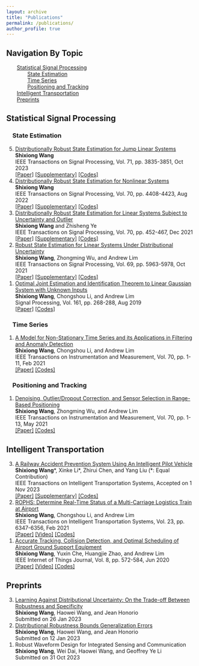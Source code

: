 ```yaml
---
layout: archive
title: "Publications"
permalink: /publications/
author_profile: true
---
```


<html>
<body>
<h2>Navigation By Topic</h2>
    &emsp;&emsp;<a href="#ssp">Statistical Signal Processing</a><br>
    &emsp;&emsp;&emsp;&emsp;<a href="#se">State Estimation</a><br>
    &emsp;&emsp;&emsp;&emsp;<a href="#ts">Time Series</a><br>
    &emsp;&emsp;&emsp;&emsp;<a href="#pt">Positioning and Tracking</a><br>
    &emsp;&emsp;<a href="#it">Intelligent Transportation</a><br>
    &emsp;&emsp;<a href="#pp">Preprints</a>
<h2 id="ssp">Statistical Signal Processing</h2>
    <h3 id="se">&emsp;State Estimation</h3>
        <ol reversed>		<!-- u: unordered, l: list-->
            <li>
                <a href="https://ieeexplore.ieee.org/document/10281374">Distributionally Robust State Estimation for Jump Linear Systems</a>
                <br>
                <b>Shixiong Wang</b>
                <br>
                IEEE Transactions on Signal Processing, Vol. 71, pp. 3835-3851, Oct 2023
                <br>
                <a href="../files/publications/2023/[Wang 2023 TSP] Distributionally Robust State Estimation - Jump.pdf">[Paper]</a>
                <a href="../files/publications/2023/[Wang 2023 TSP] [Suppl] Distributionally Robust State Estimation - Jump.pdf">[Supplementary]</a>
                <a href="https://github.com/Spratm-Asleaf/DRSE-Jump">[Codes]</a>
            </li> 
            <li>
                <a href="https://ieeexplore.ieee.org/document/9872130">Distributionally Robust State Estimation for Nonlinear Systems</a>
                <br>
                <b>Shixiong Wang</b>
                <br>
                IEEE Transactions on Signal Processing, Vol. 70, pp. 4408-4423, Aug 2022
                <br>
                <a href="../files/publications/2022/[Wang 2022 TSP] Distributionally Robust State Estimation - Nonlinear.pdf">[Paper]</a>
                <a href="../files/publications/2022/[Wang 2022 TSP] [Suppl] Distributionally Robust State Estimation - Nonlinear.pdf">[Supplementary]</a>
                <a href="https://github.com/Spratm-Asleaf/DRSE-Nonlinear">[Codes]</a>
            </li> 
            <li>
                <a href="https://ieeexplore.ieee.org/document/9656678">Distributionally Robust State Estimation for Linear Systems Subject to Uncertainty and Outlier</a>
                <br>
                <b>Shixiong Wang</b> and Zhisheng Ye
                <br>
                IEEE Transactions on Signal Processing, Vol. 70, pp. 452-467, Dec 2021
                <br>
                <a href="../files/publications/2022/[Wang 2022 TSP] Distributionally Robust State Estimation - Uncertianty and Outlier.pdf">[Paper]</a>
                <a href="../files/publications/2022/[Wang 2022 TSP] [Suppl] Distributionally Robust State Estimation - Uncertianty and Outlier.pdf">[Supplementary]</a>
                <a href="https://github.com/Spratm-Asleaf/DRSE-Outlier">[Codes]</a>
            </li> 
            <li>
                <a href="https://ieeexplore.ieee.org/document/9563203">Robust State Estimation for Linear Systems Under Distributional Uncertainty</a>
                <br>
                <b>Shixiong Wang</b>, Zhongming Wu, and Andrew Lim
                <br>
                IEEE Transactions on Signal Processing, Vol. 69, pp. 5963-5978, Oct 2021
                <br>
                <a href="../files/publications/2021/[Wang 2021 TSP] Distributionally Robust State Estimation - Uncertianty.pdf">[Paper]</a>
                <a href="../files/publications/2021/[Wang 2021 TSP] [Suppl] Distributionally Robust State Estimation - Uncertianty.pdf">[Supplementary]</a>
                <a href="https://github.com/Spratm-Asleaf/DRSE">[Codes]</a>
            </li> 
            <li>
                <a href="https://www.sciencedirect.com/science/article/abs/pii/S016516841930091X">Optimal Joint Estimation and Identification Theorem to Linear Gaussian System with Unknown Inputs</a>
                <br>
                <b>Shixiong Wang</b>, Chongshou Li, and Andrew Lim
                <br>
                Signal Processing, Vol. 161, pp. 268-288, Aug 2019
                <br>
                <a href="../files/publications/2019/[Wang 2019 SP] Joint Estimation and Identification.pdf">[Paper]</a>
                <a href="https://github.com/Spratm-Asleaf/LJEI">[Codes]</a>
            </li> 
        </ol>
    <h3 id="ts">&emsp;Time Series</h3>
        <ol reversed>		<!-- u: unordered, l: list-->
            <li>
                <a href="https://ieeexplore.ieee.org/document/9354187">A Model for Non-Stationary Time Series and its Applications in Filtering and Anomaly Detection</a>
                <br>
                <b>Shixiong Wang</b>, Chongshou Li, and Andrew Lim
                <br>
                IEEE Transactions on Instrumentation and Measurement, Vol. 70, pp. 1-11, Feb 2021
                <br>
                <a href="../files/publications/2021/[Wang 2021 TIM] Model for Nonstationary Time Series.pdf">[Paper]</a>
                <a href="https://github.com/Spratm-Asleaf/TVLAP-KF">[Codes]</a>
            </li> 
        </ol>
    <h3 id="pt">&emsp;Positioning and Tracking</h3>
        <ol reversed>		<!-- u: unordered, l: list-->
            <li>
                <a href="https://ieeexplore.ieee.org/document/9427087">Denoising, Outlier/Dropout Correction, and Sensor Selection in Range-Based Positioning
</a>
                <br>
                <b>Shixiong Wang</b>, Zhongming Wu, and Andrew Lim
                <br>
                IEEE Transactions on Instrumentation and Measurement, Vol. 70, pp. 1-13, May 2021
                <br>
                <a href="../files/publications/2021/[Wang 2021 TIM] Range Based Positioning.pdf">[Paper]</a>
                <a href="https://github.com/Spratm-Asleaf/Range-Correction">[Codes]</a>
            </li> 
        </ol>
<h2 id="it">Intelligent Transportation</h2>
    <ol reversed>		<!-- u: unordered, l: list-->
        <li>
            <a href="../files/publications/2023/[Wang 2023 TITS] Railway Accident Prevention System - Pilot.pdf">A Railway Accident Prevention System Using An Intelligent Pilot Vehicle</a>
            <br>
            <b>Shixiong Wang</b>*, Xinke Li*, Zhirui Chen, and Yang Liu (*: Equal Contribution)
            <br>
            IEEE Transactions on Intelligent Transportation Systems, Accepted on 1 Nov 2023
            <br>
            <a href="../files/publications/2023/[Wang 2023 TITS] Railway Accident Prevention System - Pilot.pdf">[Paper]</a>
            <a href="../files/publications/2023/[Wang 2023 TITS] [Suppl] Railway Accident Prevention System - Pilot.pdf">[Supplementary]</a>
            <a href="https://github.com/Spratm-Asleaf/Pilot-Vehicle">[Codes]</a>
        </li> 
        <li>
            <a href="https://ieeexplore.ieee.org/document/9352528">ROPHS: Determine Real-Time Status of a Multi-Carriage Logistics Train at Airport</a>
            <br>
            <b>Shixiong Wang</b>, Chongshou Li, and Andrew Lim
            <br>
            IEEE Transactions on Intelligent Transportation Systems, Vol. 23, pp. 6347-6356, Feb 2021
            <br>
            <a href="../files/publications/2021/[Wang 2021 TITS] ROPHS - Determine Real Time Status.pdf">[Paper]</a>
            <a href="https://youtu.be/QXU66mHs35o">[Video]</a>
            <a href="https://github.com/Spratm-Asleaf/GSE-Tracking">[Codes]</a>
        </li> 
        <li>
            <a href="https://ieeexplore.ieee.org/document/9125922">Accurate Tracking, Collision Detection, and Optimal Scheduling of Airport Ground Support Equipment</a>
            <br>
            <b>Shixiong Wang</b>, Yuxin Che, Huangjie Zhao, and Andrew Lim
            <br>
            IEEE Internet of Things Journal, Vol. 8, pp. 572-584, Jun 2020
            <br>
            <a href="../files/publications/2021/[Wang 2021 IOT] Accurate Tracking, Collision_Detection and Optimal_Scheduling.pdf">[Paper]</a>
            <a href="https://youtu.be/hp1GTwk6wCs">[Video]</a>
            <a href="https://github.com/Spratm-Asleaf/GSE-Management">[Codes]</a>
        </li> 
    </ol>
<h2 id="pp">Preprints</h2>
    <ol reversed>		<!-- u: unordered, l: list-->
        <li>
            <a href="https://arxiv.org/abs/2301.13565">Learning Against Distributional Uncertainty: On the Trade-off Between Robustness and Specificity</a>
            <br>
            <b>Shixiong Wang</b>, Haowei Wang, and Jean Honorio
            <br>
            Submitted on 26 Jan 2023
        </li> 
        <li>
            <a href="https://arxiv.org/abs/2212.09962">Distributional Robustness Bounds Generalization Errors</a>
            <br>
            <b>Shixiong Wang</b>, Haowei Wang, and Jean Honorio
            <br>
            Submitted on 12 Jan 2023
        </li> 
        <li>
            Robust Waveform Design for Integrated Sensing and Communication
            <br>
            <b>Shixiong Wang</b>, Wei Dai, Haowei Wang, and Geoffrey Ye Li
            <br>
            Submitted on 31 Oct 2023
        </li> 
    </ol>
</body>
</html>







